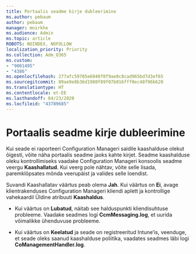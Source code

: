 ```yaml
---
title: Portaalis seadme kirje dubleerimine
ms.author: pebaum
author: pebaum
manager: mnirkhe
ms.audience: Admin
ms.topic: article
ROBOTS: NOINDEX, NOFOLLOW
localization_priority: Priority
ms.collection: Adm_O365
ms.custom:
- "9001495"
- "4386"
ms.openlocfilehash: 277afc59705e6040f0f9ae0c8cad965bd7d3ef65
ms.sourcegitcommit: 89ae9e8b36d1980f89f07b016fff0ec48f96b620
ms.translationtype: HT
ms.contentlocale: et-EE
ms.lasthandoff: 04/23/2020
ms.locfileid: "43789685"
---
```

# <a name="duplicate-device-record-in-the-portal"></a>Portaalis seadme kirje dubleerimine

Kui seade ei raporteeri Configuration Manageri saidile kaashalduse olekut õigesti, võite näha portaalis seadme jaoks kahte kirjet. Seadme kaashalduse oleku kontrollimiseks vaadake Configuration Manageri konsoolis seadme veergu **Kaashallatud**. Kui veerg pole nähtav, võite selle lisada, paremklõpsates mõnda veerupäist ja valides selle loendist.

Suvandi Kaashallatav väärtus peab olema **Jah**. Kui väärtus on **Ei**, avage klientrakenduses Configuration Manageri kliendi aplett ja kontrollige vahekaardil Üldine atribuuti **Kaashaldus**.

- Kui väärtus on **Lubatud**, näitab see halduspunkti kliendisuhtuse probleeme. Vaadake seadmes logi **CcmMessaging.log**, et uurida võimalikke ühenduvuse probleeme.

- Kui väärtus on **Keelatud** ja seade on registreeritud Intune’is, veenduge, et seade oleks saanud kaashalduse poliitika, vaadates seadmes läbi logi **CoManagementHandler.log**.
